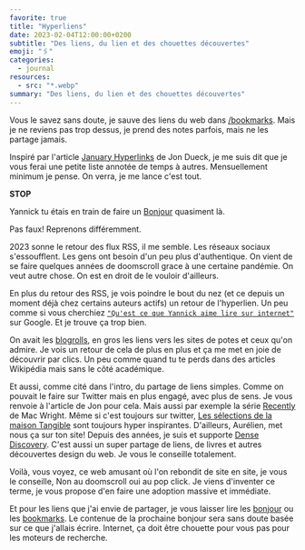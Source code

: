 ```yaml
---
favorite: true
title: "Hyperliens"
date: 2023-02-04T12:00:00+0200
subtitle: "Des liens, du lien et des chouettes découvertes"
emoji: "🖇️"
categories:
  - journal
resources:
  - src: "*.webp"
summary: "Des liens, du lien et des chouettes découvertes"
---
```


Vous le savez sans doute, je sauve des liens du web dans [/bookmarks](/bookmarks). Mais je ne reviens pas trop dessus, je prend des notes parfois, mais ne les partage jamais.

Inspiré par l'article [January Hyperlinks](https://jondueck.ca/journal/2023/january-hyperlinks/) de Jon Dueck, je me suis dit que je vous ferai une petite liste annotée de temps à autres. Mensuellement minimum je pense. On verra, je me lance c'est tout.

**STOP**

Yannick tu étais en train de faire un [Bonjour](/bonjour) quasiment là.

Pas faux! Reprenons différemment.

2023 sonne le retour des flux RSS, il me semble. Les réseaux sociaux s'essoufflent. Les gens ont besoin d'un peu plus d'authentique. On vient de se faire quelques années de doomscroll grace à une certaine pandémie. On veut autre chose. On est en droit de le vouloir d'ailleurs. 

En plus du retour des RSS, je vois poindre le bout du nez (et ce depuis un moment déjà chez certains auteurs actifs) un retour de l'hyperlien. Un peu comme si vous cherchiez [`"Qu'est ce que Yannick aime lire sur internet"`](/bookmarks) sur Google. Et je trouve ça trop bien. 

On avait les [blogrolls](/blogroll), en gros les liens vers les sites de potes et ceux qu'on admire. Je vois un retour de cela de plus en plus et ça me met en joie de découvrir par clics. Un peu comme quand tu te perds dans des articles Wikipédia mais sans le côté académique.

Et aussi, comme cité dans l'intro, du partage de liens simples. Comme on pouvait le faire sur Twitter mais en plus engagé, avec plus de sens. Je vous renvoie à l'article de Jon pour cela. Mais aussi par exemple la série [Recently](https://macwright.com/2023/01/03/recently.html) de Mac Wright. Même si c'est toujours sur twitter, [Les sélections de la maison Tangible](https://twitter.com/MaisonTangible/status/1606247573462736896) sont toujours hyper inspirantes. D'ailleurs, Aurélien, met nous ça sur ton site! Depuis des années, je suis et supporte [Dense Discovery](https://densediscovery.com). C'est aussi un super partage de liens, de livres et autres découvertes design du web. Je vous le conseille totalement.

Voilà, vous voyez, ce web amusant où l'on rebondit de site en site, je vous le conseille, Non au doomscroll oui au pop click. Je viens d'inventer ce terme, je vous propose d'en faire une adoption massive et immédiate.

Et pour les liens que j'ai envie de partager, je vous laisser lire les [bonjour](/bonjour) ou les [bookmarks](/bookmarks). Le contenue de la prochaine bonjour sera sans doute basée sur ce que j'allais écrire. Internet, ça doit être chouette pour vous pas pour les moteurs de recherche.
